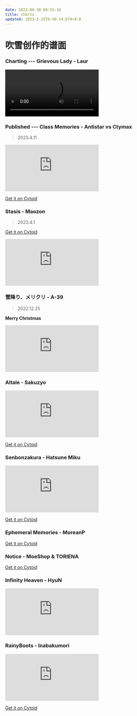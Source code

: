 ```yaml
---
date: 2022-09-30 09:55:16
title: charts
updated: 2023-5-25T6:48:14.674+8:0
---
```

# 吹雪创作的谱面

### Charting --- Grievous Lady - Laur

![DEMO](https://hatsuyuki.eu.org/charts/demo/newest_demo.mp4)

### Published --- Class Memories - Antistar vs Ctymax

> 2023.4.11

<iframe src="https://player.bilibili.com/player.html?aid=569750743&bvid=BV13v4y1H7GF&cid=1091403704&page=1" scrolling="no" border="0" frameborder="no" framespacing="0" allowfullscreen="true"> </iframe>

<a target="_blank" rel="noopener" href="https://cytoid.io/levels/yuki.classmemo.ctymax"> Get it on Cytoid </a>

### Stasis - Maozon

> 2023.4.1

<a target="_blank" rel="noopener" href="https://cytoid.io/levels/yuki.stasis.maozon"> Get it on Cytoid </a>

<iframe src="https://player.bilibili.com/player.html?aid=824312757&bvid=BV1Zg4y137ys&cid=1078970435&page=1" scrolling="no" border="0" frameborder="no" framespacing="0" allowfullscreen="true"> </iframe>

### 雪降り、メリクリ - A-39

> 2022.12.25

**Merry Christmas**

<iframe src="https://player.bilibili.com/player.html?aid=264060222&bvid=BV1ne411c76T&cid=932203572&page=1" scrolling="no" border="0" frameborder="no" framespacing="0" allowfullscreen="true"> </iframe>

### Altale - Sakuzyo

<iframe src="https://player.bilibili.com/player.html?aid=385029676&bvid=BV1UZ4y1q7Hx&cid=748802499&page=1" scrolling="no" border="0" frameborder="no" framespacing="0" allowfullscreen="true"> </iframe>

<a target="_blank" rel="noopener" href="https://cytoid.io/levels/sakaino.altale.sakuzyo"> Get it on Cytoid </a>

### Senbonzakura - Hatsune Miku

<iframe src="https://player.bilibili.com/player.html?aid=510151462&bvid=BV1au411v7zB&cid=560992988&page=1" scrolling="no" border="0" frameborder="no" framespacing="0" allowfullscreen="true"> </iframe>

<a target="_blank" rel="noopener" href="https://cytoid.io/levels/sakaino.senbonzakura.miku"> Get it on Cytoid </a>

### Ephemeral Memories - MoreanP

<a target="_blank" rel="noopener" href="https://cytoid.io/levels/firesine.ephmem.moreanp"> Get it on Cytoid </a>

### Notice - MoeShop & TORIENA

<a target="_blank" rel="noopener" href="https://cytoid.io/levels/firesine.notice.moeshop"> Get it on Cytoid </a>

### Infinity Heaven - HyuN

<iframe src="https://player.bilibili.com/player.html?aid=899438286&bvid=BV1HN4y1G7eW&cid=800059512&page=1" scrolling="no" border="0" frameborder="no" framespacing="0" allowfullscreen="true"> </iframe>

### RainyBoots - Inabakumori

<iframe src="https://player.bilibili.com/player.html?aid=301880225&bvid=BV1nF411w7QK&cid=800061321&page=1" scrolling="no" border="0" frameborder="no" framespacing="0" allowfullscreen="true"> </iframe>

<a target="_blank" rel="noopener" href="https://cytoid.io/levels/sakaino.rainyboots.inabakumori"> Get it on Cytoid </a>
